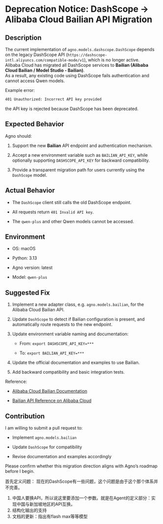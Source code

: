 # Deprecation Notice: DashScope → Alibaba Cloud Bailian API Migration


## Description
The current implementation of `agno.models.dashscope.DashScope` depends on the legacy DashScope API (`https://dashscope-intl.aliyuncs.com/compatible-mode/v1`), which is no longer active.  
Alibaba Cloud has migrated all DashScope services to **Bailian (Alibaba Cloud Bailian / Model Studio - Bailian)**.  
As a result, any existing code using DashScope fails authentication and cannot access Qwen models.

Example error:

```bash
401 Unauthorized: Incorrect API key provided
```

the API key is rejected because DashScope has been deprecated.

## Expected Behavior

Agno should:

1. Support the new **Bailian** API endpoint and authentication mechanism.

2. Accept a new environment variable such as `BAILIAN_API_KEY`, while optionally supporting `DASHSCOPE_API_KEY` for backward compatibility.

3. Provide a transparent migration path for users currently using the `DashScope` model.

## Actual Behavior

- The `DashScope` client still calls the old DashScope endpoint.

- All requests return `401 Invalid API key`.

- The `qwen-plus` and other Qwen models cannot be accessed.

## Environment

- OS: macOS

- Python: 3.13

- Agno version: latest

- Model: `qwen-plus`

## Suggested Fix

1. Implement a new adapter class, e.g. `agno.models.bailian`, for the Alibaba Cloud Bailian API.

2. Update `DashScope` to detect if Bailian configuration is present, and automatically route requests to the new endpoint.

3. Update environment variable naming and documentation:
   
   - From: `export DASHSCOPE_API_KEY=***`
   
   - To: `export BAILIAN_API_KEY=***`

4. Update the official documentation and examples to use Bailian.

5. Add backward compatibility and basic integration tests.

Reference:

- [Alibaba Cloud Bailian Documentation](https://www.alibabacloud.com/help/en/model-studio/use-qwen-by-calling-api)

- [Bailian API Reference on Alibaba Cloud](https://api.aliyun.com/api-tools/sdk/bailian?version=2023-12-29)

## Contribution

I am willing to submit a pull request to:

- Implement `agno.models.bailian`

- Update `DashScope` for compatibility

- Revise documentation and examples accordingly

Please confirm whether this migration direction aligns with Agno’s roadmap before I begin.



首先定义问题：
现在的DashScope有一些问题，这个问题是由于这个那个体系并不完善。
1. 中国人要换API，所以说这里要添加一个参数。就是在Agent的定义部分：实现中国与新加坡地区的API互换。
2. 结构化输出的支持
3. 文档的更新：指出有flash max等等模型
